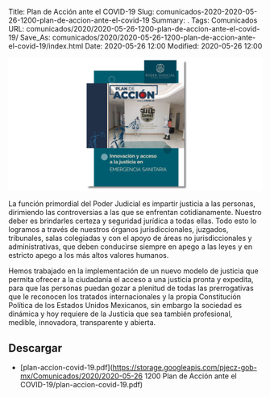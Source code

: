 Title: Plan de Acción ante el COVID-19
Slug: comunicados-2020-2020-05-26-1200-plan-de-accion-ante-el-covid-19
Summary: .
Tags: Comunicados
URL: comunicados/2020/2020-05-26-1200-plan-de-accion-ante-el-covid-19/
Save_As: comunicados/2020/2020-05-26-1200-plan-de-accion-ante-el-covid-19/index.html
Date: 2020-05-26 12:00
Modified: 2020-05-26 12:00



<a href="#"><img class="img-fluid" src="plan-de-accion-ante-el-covid-19.jpg" alt="Plan de Contingencia ante el COVID-19"></a>

La función primordial del Poder Judicial es impartir justicia a las personas, dirimiendo las controversias a las que se enfrentan cotidianamente. Nuestro deber es brindarles certeza y seguridad jurídica a todas ellas. Todo esto lo logramos a través de nuestros órganos jurisdiccionales, juzgados, tribunales, salas colegiadas y con el apoyo de áreas no jurisdiccionales y administrativas, que deben conducirse siempre en apego a las leyes y en estricto apego a los más altos valores humanos.

Hemos trabajado en la implementación de un nuevo modelo de justicia que permita ofrecer a la ciudadanía el acceso a una justicia pronta y expedita, para que las personas puedan gozar a plenitud de todas las prerrogativas que le reconocen los tratados internacionales y la propia Constitución Política de los Estados Unidos Mexicanos, sin embargo la sociedad es dinámica y hoy requiere de la Justicia que sea también profesional, medible, innovadora, transparente y abierta.



## Descargar


* [plan-accion-covid-19.pdf](https://storage.googleapis.com/pjecz-gob-mx/Comunicados/2020/2020-05-26 1200 Plan de Acción ante el COVID-19/plan-accion-covid-19.pdf)


